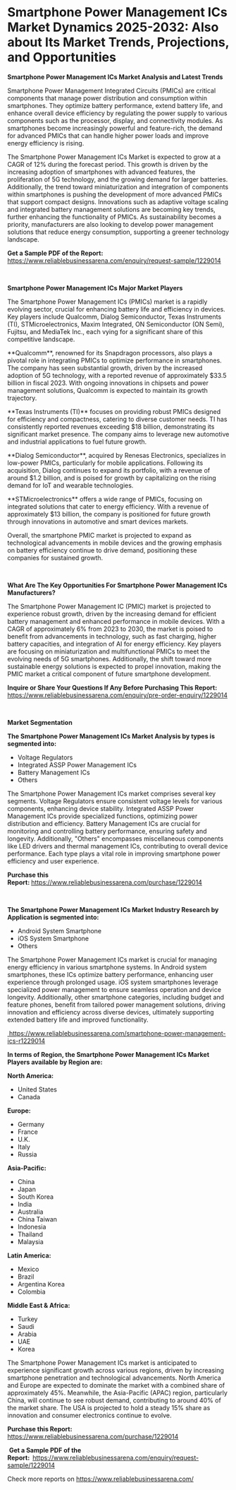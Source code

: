 <p><h1>Smartphone Power Management ICs Market Dynamics 2025-2032: Also about Its Market Trends, Projections, and Opportunities</h1></p><p><strong>Smartphone Power Management ICs Market Analysis and Latest Trends</strong></p>
<p><p>Smartphone Power Management Integrated Circuits (PMICs) are critical components that manage power distribution and consumption within smartphones. They optimize battery performance, extend battery life, and enhance overall device efficiency by regulating the power supply to various components such as the processor, display, and connectivity modules. As smartphones become increasingly powerful and feature-rich, the demand for advanced PMICs that can handle higher power loads and improve energy efficiency is rising.</p><p>The Smartphone Power Management ICs Market is expected to grow at a CAGR of 12% during the forecast period. This growth is driven by the increasing adoption of smartphones with advanced features, the proliferation of 5G technology, and the growing demand for larger batteries. Additionally, the trend toward miniaturization and integration of components within smartphones is pushing the development of more advanced PMICs that support compact designs. Innovations such as adaptive voltage scaling and integrated battery management solutions are becoming key trends, further enhancing the functionality of PMICs. As sustainability becomes a priority, manufacturers are also looking to develop power management solutions that reduce energy consumption, supporting a greener technology landscape.</p></p>
<p><strong>Get a Sample PDF of the Report:&nbsp;</strong> <a href="https://www.reliablebusinessarena.com/enquiry/request-sample/1229014?utm_campaign=2187&utm_medium=2&utm_source=Github&utm_content=ia&utm_term=26032025&utm_id=smartphone-power-management-ics">https://www.reliablebusinessarena.com/enquiry/request-sample/1229014</a></p>
<p>&nbsp;</p>
<p><strong>Smartphone Power Management ICs Major Market Players</strong></p>
<p><p>The Smartphone Power Management ICs (PMICs) market is a rapidly evolving sector, crucial for enhancing battery life and efficiency in devices. Key players include Qualcomm, Dialog Semiconductor, Texas Instruments (TI), STMicroelectronics, Maxim Integrated, ON Semiconductor (ON Semi), Fujitsu, and MediaTek Inc., each vying for a significant share of this competitive landscape.</p><p>**Qualcomm**, renowned for its Snapdragon processors, also plays a pivotal role in integrating PMICs to optimize performance in smartphones. The company has seen substantial growth, driven by the increased adoption of 5G technology, with a reported revenue of approximately $33.5 billion in fiscal 2023. With ongoing innovations in chipsets and power management solutions, Qualcomm is expected to maintain its growth trajectory.</p><p>**Texas Instruments (TI)** focuses on providing robust PMICs designed for efficiency and compactness, catering to diverse customer needs. TI has consistently reported revenues exceeding $18 billion, demonstrating its significant market presence. The company aims to leverage new automotive and industrial applications to fuel future growth.</p><p>**Dialog Semiconductor**, acquired by Renesas Electronics, specializes in low-power PMICs, particularly for mobile applications. Following its acquisition, Dialog continues to expand its portfolio, with a revenue of around $1.2 billion, and is poised for growth by capitalizing on the rising demand for IoT and wearable technologies.</p><p>**STMicroelectronics** offers a wide range of PMICs, focusing on integrated solutions that cater to energy efficiency. With a revenue of approximately $13 billion, the company is positioned for future growth through innovations in automotive and smart devices markets.</p><p>Overall, the smartphone PMIC market is projected to expand as technological advancements in mobile devices and the growing emphasis on battery efficiency continue to drive demand, positioning these companies for sustained growth.</p></p>
<p>&nbsp;</p>
<p><strong>What Are The Key Opportunities For Smartphone Power Management ICs Manufacturers?</strong></p>
<p><p>The Smartphone Power Management IC (PMIC) market is projected to experience robust growth, driven by the increasing demand for efficient battery management and enhanced performance in mobile devices. With a CAGR of approximately 6% from 2023 to 2030, the market is poised to benefit from advancements in technology, such as fast charging, higher battery capacities, and integration of AI for energy efficiency. Key players are focusing on miniaturization and multifunctional PMICs to meet the evolving needs of 5G smartphones. Additionally, the shift toward more sustainable energy solutions is expected to propel innovation, making the PMIC market a critical component of future smartphone development.</p></p>
<p><strong>Inquire or Share Your Questions If Any Before Purchasing This Report:</strong> <a href="https://www.reliablebusinessarena.com/enquiry/pre-order-enquiry/1229014?utm_campaign=2187&utm_medium=2&utm_source=Github&utm_content=ia&utm_term=26032025&utm_id=smartphone-power-management-ics">https://www.reliablebusinessarena.com/enquiry/pre-order-enquiry/1229014</a></p>
<p>&nbsp;</p>
<p><strong>Market Segmentation</strong></p>
<p><strong>The Smartphone Power Management ICs Market Analysis by types is segmented into:</strong></p>
<p><ul><li>Voltage Regulators</li><li>Integrated ASSP Power Management ICs</li><li>Battery Management ICs</li><li>Others</li></ul></p>
<p><p>The Smartphone Power Management ICs market comprises several key segments. Voltage Regulators ensure consistent voltage levels for various components, enhancing device stability. Integrated ASSP Power Management ICs provide specialized functions, optimizing power distribution and efficiency. Battery Management ICs are crucial for monitoring and controlling battery performance, ensuring safety and longevity. Additionally, "Others" encompasses miscellaneous components like LED drivers and thermal management ICs, contributing to overall device performance. Each type plays a vital role in improving smartphone power efficiency and user experience.</p></p>
<p><strong>Purchase this Report:&nbsp;</strong><a href="https://www.reliablebusinessarena.com/purchase/1229014?utm_campaign=2187&utm_medium=2&utm_source=Github&utm_content=ia&utm_term=26032025&utm_id=smartphone-power-management-ics">https://www.reliablebusinessarena.com/purchase/1229014</a></p>
<p>&nbsp;</p>
<p><strong>The Smartphone Power Management ICs Market Industry Research by Application is segmented into:</strong></p>
<p><ul><li>Android System Smartphone</li><li>iOS System Smartphone</li><li>Others</li></ul></p>
<p><p>The Smartphone Power Management ICs market is crucial for managing energy efficiency in various smartphone systems. In Android system smartphones, these ICs optimize battery performance, enhancing user experience through prolonged usage. iOS system smartphones leverage specialized power management to ensure seamless operation and device longevity. Additionally, other smartphone categories, including budget and feature phones, benefit from tailored power management solutions, driving innovation and efficiency across diverse devices, ultimately supporting extended battery life and improved functionality.</p></p>
<p><a href="https://www.reliablebusinessarena.com/smartphone-power-management-ics-r1229014?utm_campaign=2187&utm_medium=2&utm_source=Github&utm_content=ia&utm_term=26032025&utm_id=smartphone-power-management-ics">&nbsp;https://www.reliablebusinessarena.com/smartphone-power-management-ics-r1229014</a></p>
<p><strong>In terms of Region, the Smartphone Power Management ICs Market Players available by Region are:</strong></p>
<p>
    <p> <strong> North America: </strong>
        <ul>
            <li>United States</li>
            <li>Canada</li>
        </ul>
        </p> 
    <p> <strong> Europe: </strong>
        <ul>
            <li>Germany</li>
            <li>France</li>
            <li>U.K.</li>
            <li>Italy</li>
            <li>Russia</li>
        </ul>
        </p> 
    <p> <strong> Asia-Pacific: </strong>
        <ul>
            <li>China</li>
            <li>Japan</li>
            <li>South Korea</li>
            <li>India</li>
            <li>Australia</li>
            <li>China Taiwan</li>
            <li>Indonesia</li>
            <li>Thailand</li>
            <li>Malaysia</li>
        </ul>
        </p> 
    <p> <strong> Latin America: </strong>
        <ul>
            <li>Mexico</li>
            <li>Brazil</li>
            <li>Argentina Korea</li>
            <li>Colombia</li>
        </ul>
        </p> 
    <p> <strong> Middle East & Africa: </strong>
        <ul>
            <li>Turkey</li>
            <li>Saudi</li>
            <li>Arabia</li>
            <li>UAE</li>
            <li>Korea</li>
        </ul>
    </p>
    </p>
<p><p>The Smartphone Power Management ICs market is anticipated to experience significant growth across various regions, driven by increasing smartphone penetration and technological advancements. North America and Europe are expected to dominate the market with a combined share of approximately 45%. Meanwhile, the Asia-Pacific (APAC) region, particularly China, will continue to see robust demand, contributing to around 40% of the market share. The USA is projected to hold a steady 15% share as innovation and consumer electronics continue to evolve.</p></p>
<p><strong>Purchase this Report: </strong><a href="https://www.reliablebusinessarena.com/purchase/1229014?utm_campaign=2187&utm_medium=2&utm_source=Github&utm_content=ia&utm_term=26032025&utm_id=smartphone-power-management-ics">https://www.reliablebusinessarena.com/purchase/1229014</a></p>
<p>&nbsp;<strong>Get a Sample PDF of the Report:&nbsp;&nbsp;</strong><a href="https://www.reliablebusinessarena.com/enquiry/request-sample/1229014?utm_campaign=2187&utm_medium=2&utm_source=Github&utm_content=ia&utm_term=26032025&utm_id=smartphone-power-management-ics">https://www.reliablebusinessarena.com/enquiry/request-sample/1229014</a></p>
<p><strong></strong></p>
<p>Check more reports on <a href="https://www.reliablebusinessarena.com/?utm_campaign=2187&utm_medium=2&utm_source=Github&utm_content=ia&utm_term=26032025&utm_id=smartphone-power-management-ics">https://www.reliablebusinessarena.com/</a></p>
